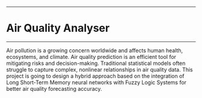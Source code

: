 ___
# Air Quality Analyser
___

Air pollution is a growing concern worldwide and affects human health, ecosystems, and climate. Air quality prediction is an efficient tool for mitigating risks and decision-making. Traditional statistical models often struggle to capture complex, nonlinear relationships in air quality data. This project is going to design a hybrid approach based on the integration of Long Short-Term Memory neural networks with Fuzzy Logic Systems for better air quality forecasting accuracy.
